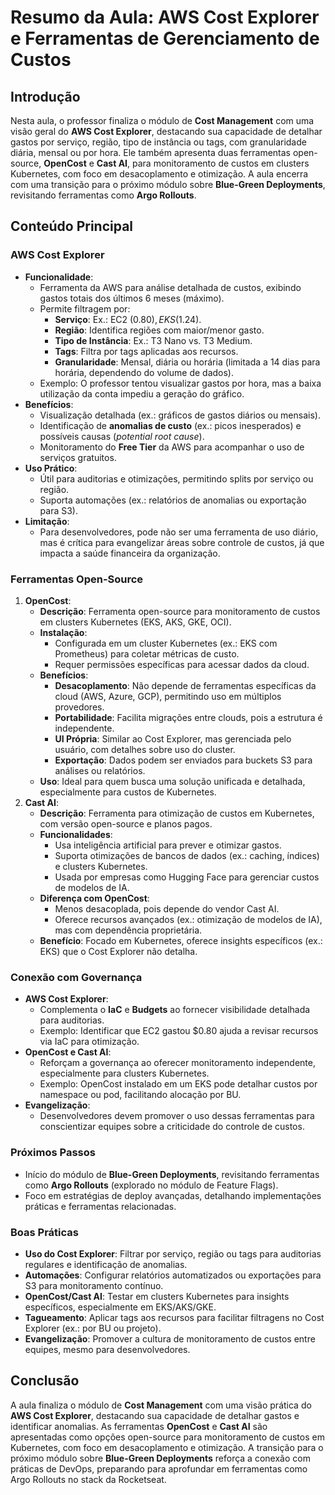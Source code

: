 # Resumo da Aula: AWS Cost Explorer e Ferramentas de Gerenciamento de Custos

## Introdução
Nesta aula, o professor finaliza o módulo de **Cost Management** com uma visão geral do **AWS Cost Explorer**, destacando sua capacidade de detalhar gastos por serviço, região, tipo de instância ou tags, com granularidade diária, mensal ou por hora. Ele também apresenta duas ferramentas open-source, **OpenCost** e **Cast AI**, para monitoramento de custos em clusters Kubernetes, com foco em desacoplamento e otimização. A aula encerra com uma transição para o próximo módulo sobre **Blue-Green Deployments**, revisitando ferramentas como **Argo Rollouts**.

## Conteúdo Principal

### AWS Cost Explorer
- **Funcionalidade**:
  - Ferramenta da AWS para análise detalhada de custos, exibindo gastos totais dos últimos 6 meses (máximo).
  - Permite filtragem por:
    - **Serviço**: Ex.: EC2 ($0.80), EKS ($1.24).
    - **Região**: Identifica regiões com maior/menor gasto.
    - **Tipo de Instância**: Ex.: T3 Nano vs. T3 Medium.
    - **Tags**: Filtra por tags aplicadas aos recursos.
    - **Granularidade**: Mensal, diária ou horária (limitada a 14 dias para horária, dependendo do volume de dados).
  - Exemplo: O professor tentou visualizar gastos por hora, mas a baixa utilização da conta impediu a geração do gráfico.
- **Benefícios**:
  - Visualização detalhada (ex.: gráficos de gastos diários ou mensais).
  - Identificação de **anomalias de custo** (ex.: picos inesperados) e possíveis causas (*potential root cause*).
  - Monitoramento do **Free Tier** da AWS para acompanhar o uso de serviços gratuitos.
- **Uso Prático**:
  - Útil para auditorias e otimizações, permitindo splits por serviço ou região.
  - Suporta automações (ex.: relatórios de anomalias ou exportação para S3).
- **Limitação**:
  - Para desenvolvedores, pode não ser uma ferramenta de uso diário, mas é crítica para evangelizar áreas sobre controle de custos, já que impacta a saúde financeira da organização.

### Ferramentas Open-Source
1. **OpenCost**:
   - **Descrição**: Ferramenta open-source para monitoramento de custos em clusters Kubernetes (EKS, AKS, GKE, OCI).
   - **Instalação**:
     - Configurada em um cluster Kubernetes (ex.: EKS com Prometheus) para coletar métricas de custo.
     - Requer permissões específicas para acessar dados da cloud.
   - **Benefícios**:
     - **Desacoplamento**: Não depende de ferramentas específicas da cloud (AWS, Azure, GCP), permitindo uso em múltiplos provedores.
     - **Portabilidade**: Facilita migrações entre clouds, pois a estrutura é independente.
     - **UI Própria**: Similar ao Cost Explorer, mas gerenciada pelo usuário, com detalhes sobre uso do cluster.
     - **Exportação**: Dados podem ser enviados para buckets S3 para análises ou relatórios.
   - **Uso**: Ideal para quem busca uma solução unificada e detalhada, especialmente para custos de Kubernetes.
2. **Cast AI**:
   - **Descrição**: Ferramenta para otimização de custos em Kubernetes, com versão open-source e planos pagos.
   - **Funcionalidades**:
     - Usa inteligência artificial para prever e otimizar gastos.
     - Suporta otimizações de bancos de dados (ex.: caching, índices) e clusters Kubernetes.
     - Usada por empresas como Hugging Face para gerenciar custos de modelos de IA.
   - **Diferença com OpenCost**:
     - Menos desacoplada, pois depende do vendor Cast AI.
     - Oferece recursos avançados (ex.: otimização de modelos de IA), mas com dependência proprietária.
   - **Benefício**: Focado em Kubernetes, oferece insights específicos (ex.: EKS) que o Cost Explorer não detalha.

### Conexão com Governança
- **AWS Cost Explorer**:
  - Complementa o **IaC** e **Budgets** ao fornecer visibilidade detalhada para auditorias.
  - Exemplo: Identificar que EC2 gastou $0.80 ajuda a revisar recursos via IaC para otimização.
- **OpenCost e Cast AI**:
  - Reforçam a governança ao oferecer monitoramento independente, especialmente para clusters Kubernetes.
  - Exemplo: OpenCost instalado em um EKS pode detalhar custos por namespace ou pod, facilitando alocação por BU.
- **Evangelização**:
  - Desenvolvedores devem promover o uso dessas ferramentas para conscientizar equipes sobre a criticidade do controle de custos.

### Próximos Passos
- Início do módulo de **Blue-Green Deployments**, revisitando ferramentas como **Argo Rollouts** (explorado no módulo de Feature Flags).
- Foco em estratégias de deploy avançadas, detalhando implementações práticas e ferramentas relacionadas.

### Boas Práticas
- **Uso do Cost Explorer**: Filtrar por serviço, região ou tags para auditorias regulares e identificação de anomalias.
- **Automações**: Configurar relatórios automatizados ou exportações para S3 para monitoramento contínuo.
- **OpenCost/Cast AI**: Testar em clusters Kubernetes para insights específicos, especialmente em EKS/AKS/GKE.
- **Tagueamento**: Aplicar tags aos recursos para facilitar filtragens no Cost Explorer (ex.: por BU ou projeto).
- **Evangelização**: Promover a cultura de monitoramento de custos entre equipes, mesmo para desenvolvedores.

## Conclusão
A aula finaliza o módulo de **Cost Management** com uma visão prática do **AWS Cost Explorer**, destacando sua capacidade de detalhar gastos e identificar anomalias. As ferramentas **OpenCost** e **Cast AI** são apresentadas como opções open-source para monitoramento de custos em Kubernetes, com foco em desacoplamento e otimização. A transição para o próximo módulo sobre **Blue-Green Deployments** reforça a conexão com práticas de DevOps, preparando para aprofundar em ferramentas como Argo Rollouts no stack da Rocketseat.